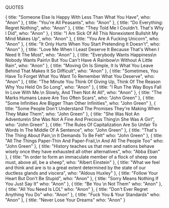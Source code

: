 QUOTES

{
title: "Someone Else Is Happy With Less Than What You Have",
who: "Anon"
},
{
title: "You're All Peasants",
who: "Anon"
},
{
title: "Do Everything: Regret Nothing",
who: "Anon"
},
{
title: "They Told Me I Couldn't. That's Why I Did",
who: "Anon"
},
{
title: "I Am Sick Of All This Nonexistent Bullshit My Mind Makes Up",
who: "Anon"
},
{
title: "You Are A Fucking Unicorn",
who: "Anon"
},
{
title: "It Only Hurts When You Start Pretending It Doesn't",
who: "Anon"
},
{
title: "Love Me When I Least Deserve It Because That's When I Need It The Most",
who: "Anon"
},
{
title: "Everybody Wants Happiness\n Nobody Wants Pain\n But You Can't Have A Rainbow\n Without A Little Rain",
who: "Anon"
},
{
title: "Moving On Is Simple, It Is What You Leave Behind That Makes It So Difficult",
who: "Anon"
},
{
title: "Sometimes, You Have To Forget What You Want To Remember What You Deserve",
who: "Anon"
},
{
title: "The Minute You Think Of Giving Up, Think Of The Reason Why You Held On So Long",
who: "Anon"
},
{
title: "I Run The Way Boys Fall In Love With Me.\n Slowly, And Then Not At All",
who: "Anon"
},
{
title: "The Marks Humans Leave Are Too Often Scars",
who: "John Green"
},
{
title: "Some Infinities Are Bigger Than Other Infinities",
who: "John Green"
},
{
title: "Some People Don't Understand The Promises They're Making When They Make Them",
who: "John Green"
},
{
title: "She Was Not An Adventure\n She Was Not A Fine And Precious Thing\n She Was A Girl",
who: "John Green"
},
{
title: "The Rules Of Capitalization Are So Unfair To Words In The Middle Of A Sentence",
who: "John Green"
},
{
title: "That's The Thing About Pain,\n It Demands To Be Felt"
who: "John Green"
},
{
title: "All The Things Paper-Thin And Paper-Frail,\n And All The People Too"
who: "John Green"
},
{
title: "History teaches us that men and nations behave wisely once they have exhausted all other alternatives",
who: "Abba Eban"
},
{
title: "In order to form an immaculate member of a flock of sheep one must, above all, be a sheep",
who: "Albert Einstein"
},
{
title: "What we feel and think and are is to a great extent determined by the state of our ductless glands and viscera",
who: "Aldous Huxley"
},
{
title: "Follow Your Heart But Don't Be Stupid",
who: "Anon"
},
{
title: "Sorry Means Nothing If You Just Say It"
who: "Anon"
},
{
title: "Be You \n Not Them"
who: "Anon"
},
{
title: "All You Need Is LOL"
who: "Anon"
},
{
title: "Don't Ever Regret Anything You Do"
who: "Anon"
},
{
title: "Fuck You & Your Standards"
who: "Anon"
},
{
title: "Never Lose Your Dreams"
who: "Anon"
}

